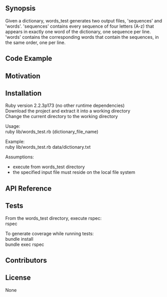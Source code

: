 ## Synopsis

Given a dictionary, words_test generates two output files, 'sequences' and 'words'. 'sequences' contains every sequence of four letters (A-z) that appears in exactly one word of the dictionary, one sequence per line. 'words' contains the corresponding words that contain the sequences, in the same order, one per line.

## Code Example

## Motivation

## Installation
Ruby version 2.2.3p173 (no other runtime dependencies)  
Download the project and extract it into a working directory  
Change the current directory to the working directory  


Usage:  
ruby lib/words_test.rb (dictionary_file_name)

Example:  
ruby lib/words_test.rb data/dictionary.txt

Assumptions:
- execute from words_test directory
- the specified input file must reside on the local file system

## API Reference

## Tests

From the words_test directory, execute rspec:  
rspec


To generate coverage while running tests:  
bundle install  
bundle exec rspec


## Contributors


## License

None

